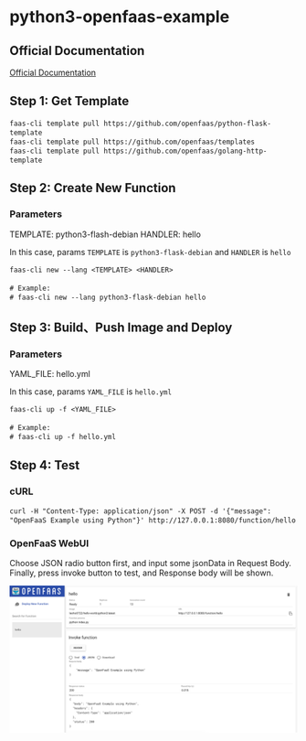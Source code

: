 # python3-openfaas-example

## Official Documentation

[Official Documentation](https://docs.openfaas.com/languages/python/)

## Step 1: Get Template

```shell
faas-cli template pull https://github.com/openfaas/python-flask-template
faas-cli template pull https://github.com/openfaas/templates
faas-cli template pull https://github.com/openfaas/golang-http-template
```

## Step 2: Create New Function

### Parameters

TEMPLATE: python3-flash-debian
HANDLER: hello

In this case, params ```TEMPLATE``` is ```python3-flask-debian``` and ```HANDLER``` is ```hello```

```shell
faas-cli new --lang <TEMPLATE> <HANDLER>

# Example:
# faas-cli new --lang python3-flask-debian hello
```

## Step 3: Build、Push Image and Deploy

### Parameters

YAML_FILE: hello.yml

In this case, params ```YAML_FILE``` is ```hello.yml```

```shell
faas-cli up -f <YAML_FILE>

# Example:
# faas-cli up -f hello.yml
```

## Step 4: Test

### cURL

```shell
curl -H "Content-Type: application/json" -X POST -d '{"message": "OpenFaaS Example using Python"}' http://127.0.0.1:8080/function/hello
```

### OpenFaaS WebUI

Choose JSON radio button first, and input some jsonData in Request Body.
Finally, press invoke button to test, and Response body will be shown.

![OpenFaaS WebUI test](./assets/OpenFaaS%20WebUI%20test.png)
